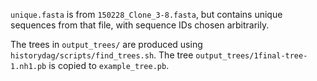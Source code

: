 `unique.fasta` is from `150228_Clone_3-8.fasta`, but contains unique sequences
from that file, with sequence IDs chosen arbitrarily.

The trees in `output_trees/` are produced using
`historydag/scripts/find_trees.sh`. The tree
`output_trees/1final-tree-1.nh1.pb` is copied to `example_tree.pb`.
